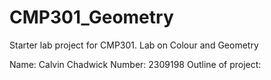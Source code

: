 # CMP301_Geometry
Starter lab project for CMP301. Lab on Colour and Geometry

Name: 	Calvin Chadwick
Number: 2309198
Outline of project: 
